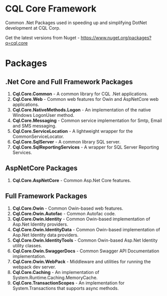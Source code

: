 # CQL Core Framework

Common .Net Packages used in speeding up and simplifying DotNet development at CQL Corp.

Get the latest versions from Nuget - https://www.nuget.org/packages?q=cql.core

# Packages

## .Net Core and Full Framework Packages

1. **Cql.Core.Common** - A common library for CQL .Net applications.
1. **Cql.Core.Web** - Common web features for Owin and AspNetCore web applications.
1. **Cql.Core.NativeMethods.Logon** - An implementation of the native Windows LogonUser method.
1. **Cql.Core.Messaging** - Common service implementation for Smtp, Email and SMS messaging.
1. **Cql.Core.ServiceLocation** - A lightweight wrapper for the CommonServiceLocator.
1. **Cql.Core.SqlServer** - A common library SQL server.
1. **Cql.Core.SqlReportingServices** - A wrapper for SQL Server Reporting Services.

## AspNetCore Packages

1. **Cql.Core.AspNetCore** - Common Asp.Net Core features.

## Full Framework Packages

1. **Cql.Core.Owin** - Common Owin-based web features.
1. **Cql.Core.Owin.Autofac** - Common Autofac code.
1. **Cql.Core.Owin.Identity** - Common Owin-based implementation of Asp.Net Identity providers.
1. **Cql.Core.Owin.IdentityData** - Common Owin-based implementation of Asp.Net Identity data providers.
1. **Cql.Core.Owin.IdentityTools** - Common Owin-based Asp.Net Identity utility classes.
1. **Cql.Core.Owin.SwaggerDocs** - Common Swagger API Documentation implementation.
1. **Cql.Core.Owin.WebPack** - Middleware and utilities for running the webpack dev server.
1. **Cql.Core.Caching** - An implementation of System.Runtime.Caching.MemoryCache.
1. **Cql.Core.TransactionScopes** - An implementation for System.Transactions that supports async methods.
